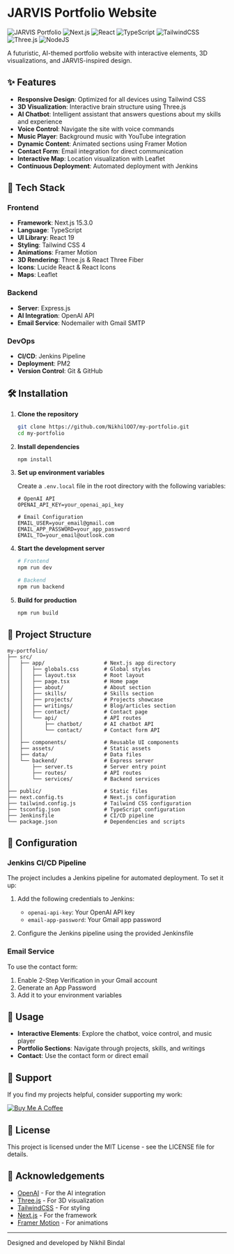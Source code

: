 # JARVIS Portfolio Website

![JARVIS Portfolio](https://img.shields.io/badge/Portfolio-JARVIS-1976ff.svg)
![Next.js](https://img.shields.io/badge/Next.js-15.3.0-black.svg)
![React](https://img.shields.io/badge/React-19.0.0-blue.svg)
![TypeScript](https://img.shields.io/badge/TypeScript-5.0.0-blue.svg)
![TailwindCSS](https://img.shields.io/badge/TailwindCSS-4.0.0-38B2AC.svg)
![Three.js](https://img.shields.io/badge/Three.js-0.175.0-black.svg)
![NodeJS](https://img.shields.io/badge/Node.js-Express-green.svg)

A futuristic, AI-themed portfolio website with interactive elements, 3D visualizations, and JARVIS-inspired design.

## ✨ Features

- **Responsive Design**: Optimized for all devices using Tailwind CSS
- **3D Visualization**: Interactive brain structure using Three.js
- **AI Chatbot**: Intelligent assistant that answers questions about my skills and experience
- **Voice Control**: Navigate the site with voice commands
- **Music Player**: Background music with YouTube integration
- **Dynamic Content**: Animated sections using Framer Motion
- **Contact Form**: Email integration for direct communication
- **Interactive Map**: Location visualization with Leaflet
- **Continuous Deployment**: Automated deployment with Jenkins

## 🚀 Tech Stack

### Frontend
- **Framework**: Next.js 15.3.0
- **Language**: TypeScript
- **UI Library**: React 19
- **Styling**: Tailwind CSS 4
- **Animations**: Framer Motion
- **3D Rendering**: Three.js & React Three Fiber
- **Icons**: Lucide React & React Icons
- **Maps**: Leaflet

### Backend
- **Server**: Express.js
- **AI Integration**: OpenAI API
- **Email Service**: Nodemailer with Gmail SMTP

### DevOps
- **CI/CD**: Jenkins Pipeline
- **Deployment**: PM2
- **Version Control**: Git & GitHub

## 🛠️ Installation

1. **Clone the repository**
   ```bash
   git clone https://github.com/NikhilOO7/my-portfolio.git
   cd my-portfolio
   ```

2. **Install dependencies**
   ```bash
   npm install
   ```

3. **Set up environment variables**
   
   Create a `.env.local` file in the root directory with the following variables:
   ```
   # OpenAI API
   OPENAI_API_KEY=your_openai_api_key

   # Email Configuration
   EMAIL_USER=your_email@gmail.com
   EMAIL_APP_PASSWORD=your_app_password
   EMAIL_TO=your_email@outlook.com
   ```

4. **Start the development server**
   ```bash
   # Frontend
   npm run dev

   # Backend
   npm run backend
   ```

5. **Build for production**
   ```bash
   npm run build
   ```

## 📌 Project Structure

```
my-portfolio/
├── src/
│   ├── app/                   # Next.js app directory
│   │   ├── globals.css        # Global styles
│   │   ├── layout.tsx         # Root layout
│   │   ├── page.tsx           # Home page
│   │   ├── about/             # About section
│   │   ├── skills/            # Skills section
│   │   ├── projects/          # Projects showcase
│   │   ├── writings/          # Blog/articles section
│   │   ├── contact/           # Contact page
│   │   └── api/               # API routes
│   │       ├── chatbot/       # AI chatbot API
│   │       └── contact/       # Contact form API
│   │
│   ├── components/            # Reusable UI components
│   ├── assets/                # Static assets
│   ├── data/                  # Data files
│   └── backend/               # Express server
│       ├── server.ts          # Server entry point
│       ├── routes/            # API routes
│       └── services/          # Backend services
│
├── public/                    # Static files
├── next.config.ts             # Next.js configuration
├── tailwind.config.js         # Tailwind CSS configuration
├── tsconfig.json              # TypeScript configuration
├── Jenkinsfile                # CI/CD pipeline
└── package.json               # Dependencies and scripts
```

## 🔧 Configuration

### Jenkins CI/CD Pipeline

The project includes a Jenkins pipeline for automated deployment. To set it up:

1. Add the following credentials to Jenkins:
   - `openai-api-key`: Your OpenAI API key
   - `email-app-password`: Your Gmail app password

2. Configure the Jenkins pipeline using the provided Jenkinsfile

### Email Service

To use the contact form:

1. Enable 2-Step Verification in your Gmail account
2. Generate an App Password
3. Add it to your environment variables

## 📝 Usage

- **Interactive Elements**: Explore the chatbot, voice control, and music player
- **Portfolio Sections**: Navigate through projects, skills, and writings
- **Contact**: Use the contact form or direct email

## 🤝 Support

If you find my projects helpful, consider supporting my work:

[![Buy Me A Coffee](https://img.shields.io/badge/Buy%20Me%20A%20Coffee-FFDD00?style=for-the-badge&logo=buy-me-a-coffee&logoColor=black)](https://www.buymeacoffee.com/nikhil007)

## 📄 License

This project is licensed under the MIT License - see the LICENSE file for details.

## 🙏 Acknowledgements

- [OpenAI](https://openai.com/) - For the AI integration
- [Three.js](https://threejs.org/) - For 3D visualization
- [TailwindCSS](https://tailwindcss.com/) - For styling
- [Next.js](https://nextjs.org/) - For the framework
- [Framer Motion](https://www.framer.com/motion/) - For animations

---

Designed and developed by Nikhil Bindal